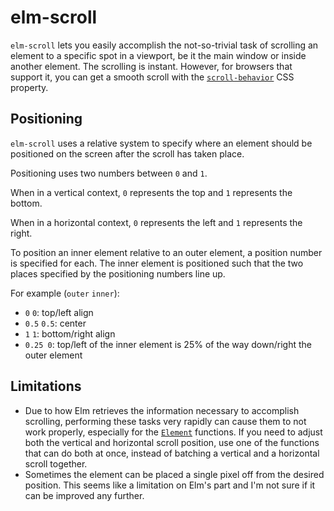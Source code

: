 # elm-scroll

`elm-scroll` lets you easily accomplish the not-so-trivial task of scrolling an element to a specific spot in a viewport, be it the main window or inside another element. The scrolling is instant. However, for browsers that support it, you can get a smooth scroll with the [`scroll-behavior`](https://www.w3.org/TR/2016/WD-cssom-view-1-20160317/#propdef-scroll-behavior) CSS property.

## Positioning

`elm-scroll` uses a relative system to specify where an element should be positioned on the screen after the scroll has taken place.

Positioning uses two numbers between `0` and `1`.

When in a vertical context, `0` represents the top and `1` represents the bottom.

When in a horizontal context, `0` represents the left and `1` represents the right.

To position an inner element relative to an outer element, a position number is specified for each. The inner element is positioned such that the two places specified by the positioning numbers line up.

For example (`outer` `inner`):
- `0` `0`: top/left align
- `0.5` `0.5`: center
- `1` `1`: bottom/right align
- `0.25 0`: top/left of the inner element is 25% of the way down/right the outer element

## Limitations

- Due to how Elm retrieves the information necessary to accomplish scrolling, performing these tasks very rapidly can cause them to not work properly, especially for the [`Element`](Scroll/#scroll-an-element) functions. If you need to adjust both the vertical and horizontal scroll position, use one of the functions that can do both at once, instead of batching a vertical and a horizontal scroll together.
- Sometimes the element can be placed a single pixel off from the desired position. This seems like a limitation on Elm's part and I'm not sure if it can be improved any further.
